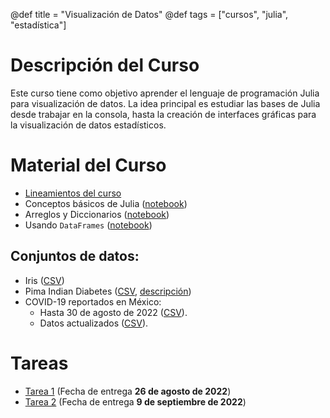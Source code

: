 @def title = "Visualización de Datos"
@def tags = ["cursos", "julia", "estadística"]


# Descripción del Curso

Este curso tiene como objetivo aprender el lenguaje de programación Julia para visualización de datos. La idea principal es estudiar las bases de Julia desde trabajar en la consola, hasta la creación de interfaces gráficas para la visualización de datos estadísticos.

# Material del Curso

- [Lineamientos del curso](#)
- Conceptos básicos de Julia ([notebook](/visualizaciondedatos/intro-a-julia))
- Arreglos y Diccionarios ([notebook](/visualizaciondedatos/arreglos))
- Usando `DataFrames` ([notebook](/visualizaciondedatos/dataframes))

## Conjuntos de datos:

- Iris ([CSV](/visualizaciondedatos/datos/iris.csv))
- Pima Indian Diabetes ([CSV](/visualizaciondedatos/datos/pima-indians-diabetes.csv), [descripción](https://www.kaggle.com/code/vincentlugat/pima-indians-diabetes-eda-prediction-0-906/notebook))
- COVID-19 reportados en México:
    * Hasta 30 de agosto de 2022 ([CSV](/visualizaciondedatos/datos/Mexico_COVID19_CTD.csv)).
    * Datos actualizados ([CSV](https://raw.githubusercontent.com/carranco-sga/Mexico-COVID-19_2022/main/Mexico_COVID19_CTD.csv)).


# Tareas

- [Tarea 1](/visualizaciondedatos/Tarea_01.pdf) (Fecha de entrega **26 de agosto de 2022**)
- [Tarea 2](/visualizaciondedatos/Tarea_02.pdf) (Fecha de entrega **9 de septiembre de 2022**)
